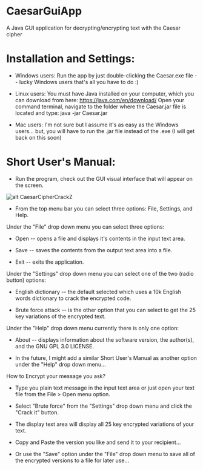 # CaesarGuiApp
A Java GUI application for decrypting/encrypting text with the Caesar cipher

# Installation and Settings:

- Windows users: Run the app by just double-clicking the Caesar.exe file -- lucky Windows users that's all you have to do :)

- Linux users: You must have Java installed on your computer, which you can download from here: <https://java.com/en/download/>
Open your command terminal, navigate to the folder where the Caesar.jar file is located and type: java -jar Caesar.jar

- Mac users: I'm not sure but I assume it's as easy as the Windows users... but, you will have to run the .jar file instead of the .exe (I will get back on this soon)

# Short User's Manual:

- Run the program, check out the GUI visual interface that will appear on the screen.

![alt CaesarCipherCrackZ](http://www.emil.free.bg/CaesarCipherCrackZ_010.png)

- From the top menu bar you can select three options: File, Settings, and Help.

Under the "File" drop down menu you can select three options:

- Open -- opens a file and displays it's contents in the input text area.

- Save -- saves the contents from the output text area into a file.

- Exit -- exits the application.

Under the "Settings" drop down menu you can select one of the two (radio button) options:

- English dictionary -- the default selected which uses a 10k English words dictionary to crack the encrypted code.

- Brute force attack -- is the other option that you can select to get the 25 key variations of the encrypted text.

Under the "Help" drop down menu currently there is only one option:

- About -- displays information about the software version, the author(s), and the GNU GPL 3.0 LICENSE.

- In the future, I might add a similar Short User's Manual as another option under the "Help" drop down menu...

How to Encrypt your message you ask?

- Type you plain text message in the input text area or just open your text file from the File > Open menu option.

- Select "Brute force" from the "Settings" drop down menu and click the "Crack it" button.

- The display text area will display all 25 key encrypted variations of your text.

- Copy and Paste the version you like and send it to your recipient...

- Or use the "Save" option under the "File" drop down menu to save all of the encrypted versions to a file for later use...